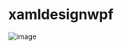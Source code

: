 # xamldesignwpf

![image](https://github.com/jamesnet214/xamldesignwpf/assets/52397976/b51b38cb-9ab9-4ef0-b68c-9f1f98866440)

